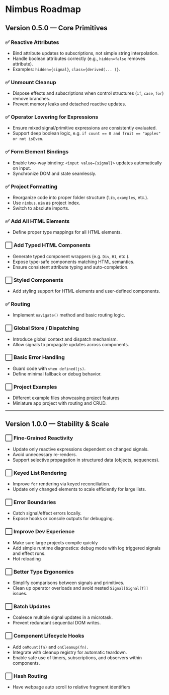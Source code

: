 # Nimbus Roadmap

## Version 0.5.0 — Core Primitives

### ✅ Reactive Attributes

- Bind attribute updates to subscriptions, not simple string interpolation.
- Handle boolean attributes correctly (e.g., `hidden=false` removes attribute).
- Examples: `hidden={signal}`, `class={derived(... )}`.

### ✅ Unmount Cleanup

- Dispose effects and subscriptions when control structures (`if`, `case`, `for`) remove branches.
- Prevent memory leaks and detached reactive updates.

### ✅ Operator Lowering for Expressions

- Ensure mixed signal/primitive expressions are consistently evaluated.
- Support deep boolean logic, e.g. `if count == 0 and fruit == "apples" or not isEven`.

### ✅ Form Element Bindings

- Enable two-way binding: `<input value={signal}>` updates automatically on input.
- Synchronize DOM and state seamlessly.

### ✅ Project Formatting

- Reorganize code into proper folder structure (`lib`, `examples`, etc.).
- Use `nimbus.nim` as project index.
- Switch to absolute imports.

### ✅ Add All HTML Elements

- Define proper type mappings for all HTML elements.

### ⬜️ Add Typed HTML Components

- Generate typed component wrappers (e.g. `Div`, `H1`, etc.).
- Expose type-safe components matching HTML semantics.
- Ensure consistent attribute typing and auto-completion.

### ⬜️ Styled Components

- Add styling support for HTML elements and user-defined components.

### ✅ Routing

- Implement `navigate()` method and basic routing logic.

### ⬜️ Global Store / Dispatching

- Introduce global context and dispatch mechanism.
- Allow signals to propagate updates across components.

### ⬜️ Basic Error Handling

- Guard code with `when defined(js)`.
- Define minimal fallback or debug behavior.

### ⬜️ Project Examples

- Different example files showcasing project features
- Miniature app project with routing and CRUD.

---

## Version 1.0.0 — Stability & Scale

### ⬜️ Fine-Grained Reactivity

- Update only reactive expressions dependent on changed signals.
- Avoid unnecessary re-renders.
- Support selective propagation in structured data (objects, sequences).

### ⬜️ Keyed List Rendering

- Improve `for` rendering via keyed reconciliation.
- Update only changed elements to scale efficiently for large lists.

### ⬜️ Error Boundaries

- Catch signal/effect errors locally.
- Expose hooks or console outputs for debugging.

### ⬜️ Improve Dev Experience

- Make sure large projects compile quickly
- Add simple runtime diagnostics: debug mode with log triggered signals and effect runs.
- Hot reloading

### ⬜️ Better Type Ergonomics

- Simplify comparisons between signals and primitives.
- Clean up operator overloads and avoid nested `Signal[Signal[T]]` issues.

### ⬜️ Batch Updates

- Coalesce multiple signal updates in a microtask.
- Prevent redundant sequential DOM writes.

### ⬜️ Component Lifecycle Hooks

- Add `onMount(fn)` and `onCleanup(fn)`.
- Integrate with cleanup registry for automatic teardown.
- Enable safe use of timers, subscriptions, and observers within components.

### ⬜️ Hash Routing

- Have webpage auto scroll to relative fragment identifiers
